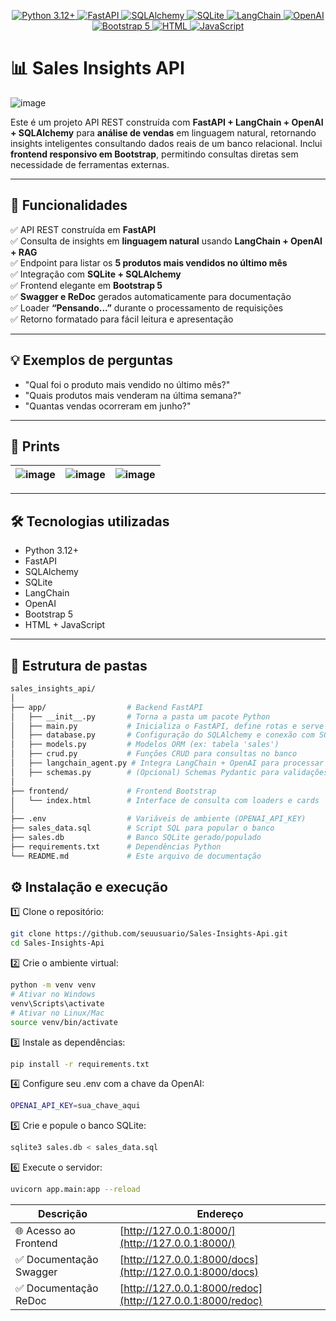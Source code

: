 <p align="center">
  <!-- Python 3.12+ -->
  <a href="https://www.python.org/">
    <img src="https://img.shields.io/badge/Python-3776AB?style=for-the-badge&logo=python&logoColor=white" alt="Python 3.12+" />
  </a>

  <!-- FastAPI -->
  <a href="https://fastapi.tiangolo.com/">
    <img src="https://img.shields.io/badge/FastAPI-009688?style=for-the-badge&logo=fastapi&logoColor=white" alt="FastAPI" />
  </a>

  <!-- SQLAlchemy -->
  <a href="https://www.sqlalchemy.org/">
    <img src="https://img.shields.io/badge/SQLAlchemy-FF4136?style=for-the-badge&logo=sqlalchemy&logoColor=white" alt="SQLAlchemy" />
  </a>

  <!-- SQLite -->
  <a href="https://www.sqlite.org/">
    <img src="https://img.shields.io/badge/SQLite-003B57?style=for-the-badge&logo=sqlite&logoColor=white" alt="SQLite" />
  </a>

  <!-- LangChain -->
  <a href="https://docs.langchain.com/docs/">
    <img src="https://img.shields.io/badge/LangChain-8B4513?style=for-the-badge&logo=python&logoColor=white" alt="LangChain" />
  </a>

  <!-- OpenAI -->
  <a href="https://platform.openai.com/">
    <img src="https://img.shields.io/badge/OpenAI-6A0DAD?style=for-the-badge&logo=openai&logoColor=white" alt="OpenAI" />
  </a>

  <!-- Bootstrap 5 -->
  <a href="https://getbootstrap.com/">
    <img src="https://img.shields.io/badge/Bootstrap-563D7C?style=for-the-badge&logo=bootstrap&logoColor=white" alt="Bootstrap 5" />
  </a>

  <!-- HTML + JavaScript -->
  <a href="https://developer.mozilla.org/en-US/docs/Web/Guide/HTML/HTML5">
    <img src="https://img.shields.io/badge/HTML-E34F26?style=for-the-badge&logo=html5&logoColor=white" alt="HTML" />
  </a>
  <a href="https://developer.mozilla.org/en-US/docs/Web/JavaScript">
    <img src="https://img.shields.io/badge/JavaScript-F7DF1E?style=for-the-badge&logo=javascript&logoColor=black" alt="JavaScript" />
  </a>
</p>

# 📊 Sales Insights API

![image](https://github.com/user-attachments/assets/6d60b318-ae77-4bfb-8991-db27df419be1)


Este é um projeto API REST construída com **FastAPI + LangChain + OpenAI + SQLAlchemy** para **análise de vendas** em linguagem natural, retornando insights inteligentes consultando dados reais de um banco relacional. Inclui **frontend responsivo em Bootstrap**, permitindo consultas diretas sem necessidade de ferramentas externas.

---

## 🚀 Funcionalidades

✅ API REST construída em **FastAPI**  
✅ Consulta de insights em **linguagem natural** usando **LangChain + OpenAI + RAG**  
✅ Endpoint para listar os **5 produtos mais vendidos no último mês**  
✅ Integração com **SQLite + SQLAlchemy**  
✅ Frontend elegante em **Bootstrap 5**  
✅ **Swagger e ReDoc** gerados automaticamente para documentação  
✅ Loader **“Pensando...”** durante o processamento de requisições  
✅ Retorno formatado para fácil leitura e apresentação

---

## 💡 Exemplos de perguntas

- "Qual foi o produto mais vendido no último mês?"
- "Quais produtos mais venderam na última semana?"
- "Quantas vendas ocorreram em junho?"

---

## 📸 Prints

| ![image](https://github.com/user-attachments/assets/e300763e-1edb-4119-ad29-6112f79fe334) | ![image](https://github.com/user-attachments/assets/27385b06-982f-48b4-8f4e-7ae2e5971f1a) | ![image](https://github.com/user-attachments/assets/78e85b5f-6504-401c-a9fb-11fcd165e1ab) |
|---|---|---|

---

## 🛠️ Tecnologias utilizadas

- Python 3.12+
- FastAPI
- SQLAlchemy
- SQLite
- LangChain
- OpenAI
- Bootstrap 5
- HTML + JavaScript

---

## 📂 Estrutura de pastas

```bash
sales_insights_api/
│
├── app/                  # Backend FastAPI
│   ├── __init__.py       # Torna a pasta um pacote Python
│   ├── main.py           # Inicializa o FastAPI, define rotas e serve frontend
│   ├── database.py       # Configuração do SQLAlchemy e conexão com SQLite
│   ├── models.py         # Modelos ORM (ex: tabela 'sales')
│   ├── crud.py           # Funções CRUD para consultas no banco
│   ├── langchain_agent.py # Integra LangChain + OpenAI para processar perguntas
│   ├── schemas.py        # (Opcional) Schemas Pydantic para validações
│
├── frontend/             # Frontend Bootstrap
│   └── index.html        # Interface de consulta com loaders e cards
│
├── .env                  # Variáveis de ambiente (OPENAI_API_KEY)
├── sales_data.sql        # Script SQL para popular o banco
├── sales.db              # Banco SQLite gerado/populado
├── requirements.txt      # Dependências Python
└── README.md             # Este arquivo de documentação
```

## ⚙️ Instalação e execução
1️⃣ Clone o repositório:
```bash
git clone https://github.com/seuusuario/Sales-Insights-Api.git
cd Sales-Insights-Api
```

2️⃣ Crie o ambiente virtual:
```bash
python -m venv venv
# Ativar no Windows
venv\Scripts\activate
# Ativar no Linux/Mac
source venv/bin/activate
```

3️⃣ Instale as dependências:
```bash
pip install -r requirements.txt
```

4️⃣ Configure seu .env com a chave da OpenAI:
```bash
OPENAI_API_KEY=sua_chave_aqui
```

5️⃣ Crie e popule o banco SQLite:
```bash
sqlite3 sales.db < sales_data.sql
```

6️⃣ Execute o servidor:
```bash
uvicorn app.main:app --reload
```

| **Descrição**                     | **Endereço**                                     |
|----------------------------------|--------------------------------------------------|
| 🌐 Acesso ao Frontend           | [http://127.0.0.1:8000/](http://127.0.0.1:8000/)       |
| ✅ Documentação Swagger           | [http://127.0.0.1:8000/docs](http://127.0.0.1:8000/docs)          |
| ✅ Documentação ReDoc             | [http://127.0.0.1:8000/redoc](http://127.0.0.1:8000/redoc)        |
